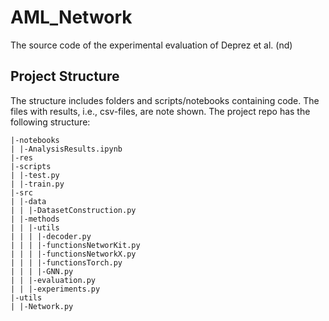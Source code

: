 # AML_Network
The source code of the experimental evaluation of Deprez et al. (nd)

## Project Structure

The structure includes folders and scripts/notebooks containing code. The files with results, i.e., csv-files, are note shown. 
The project repo has the following structure:
```
|-notebooks
| |-AnalysisResults.ipynb
|-res
|-scripts
| |-test.py
| |-train.py
|-src
| |-data
| | |-DatasetConstruction.py
| |-methods
| | |-utils
| | | |-decoder.py
| | | |-functionsNetworKit.py
| | | |-functionsNetworkX.py
| | | |-functionsTorch.py
| | | |-GNN.py
| | |-evaluation.py
| | |-experiments.py
|-utils
| |-Network.py
```
